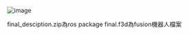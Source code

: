 ![image](https://github.com/thomas0829/---/assets/30018643/23fc65e1-ca87-477d-bb69-c9b2f87698b5)

final_desciption.zip為ros package
final.f3d為fusion機器人檔案
